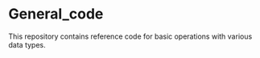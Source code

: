 # General_code
This repository contains reference code for basic operations with various data types.
